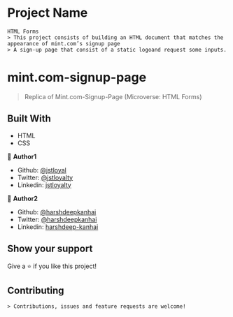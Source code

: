 # Project Name
    HTML Forms
    > This project consists of building an HTML document that matches the appearance of mint.com’s signup page
    > A sign-up page that consist of a static logoand request some inputs.

    


# mint.com-signup-page

> Replica of Mint.com-Signup-Page (Microverse: HTML Forms)

## Built With

- HTML
- CSS

👤 **Author1**

- Github: [@jstloyal](https://github.com/jstloyal)
- Twitter: [@jstloyalty](https://twitter.com/jstloyalty)
- Linkedin: [jstloyalty](https://linkedin.com/jstloyalty)

👤 **Author2**

- Github: [@harshdeepkanhai](https://github.com/harshdeepkanhai)
- Twitter: [@harshdeepkanhai](https://twitter.com/harshdeepkanhai)
- Linkedin: [harshdeep-kanhai](https://linkedin.com/harshdeep-kanhai)

## Show your support

Give a ⭐️ if you like this project!

## Contributing
    > Contributions, issues and feature requests are welcome!